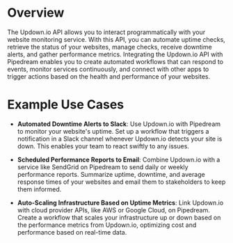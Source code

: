 # Overview

The Updown.io API allows you to interact programmatically with your website monitoring service. With this API, you can automate uptime checks, retrieve the status of your websites, manage checks, receive downtime alerts, and gather performance metrics. Integrating the Updown.io API with Pipedream enables you to create automated workflows that can respond to events, monitor services continuously, and connect with other apps to trigger actions based on the health and performance of your websites.

# Example Use Cases

- **Automated Downtime Alerts to Slack**: Use Updown.io with Pipedream to monitor your website's uptime. Set up a workflow that triggers a notification in a Slack channel whenever Updown.io detects your site is down. This enables your team to react swiftly to any issues.

- **Scheduled Performance Reports to Email**: Combine Updown.io with a service like SendGrid on Pipedream to send daily or weekly performance reports. Summarize uptime, downtime, and average response times of your websites and email them to stakeholders to keep them informed.

- **Auto-Scaling Infrastructure Based on Uptime Metrics**: Link Updown.io with cloud provider APIs, like AWS or Google Cloud, on Pipedream. Create a workflow that scales your infrastructure up or down based on the performance metrics from Updown.io, optimizing cost and performance based on real-time data.
